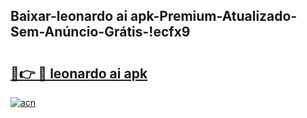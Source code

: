 
## Baixar-leonardo ai apk-Premium-Atualizado-Sem-Anúncio-Grátis-!ecfx9

# <h2><a href="https://andorid.site?title=leonardo_ai_apk&ref=27">🔗👉 🔴 leonardo ai apk</a></h2>

[![acn](https://github.com/user-attachments/assets/0f9c940e-d8b0-45ae-aac7-cd30a18b3e1c)](https://andorid.site?title=leonardo_ai_apk&ref=27)

